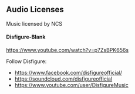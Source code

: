 ## Audio Licenses

Music licensed by NCS

#### Disfigure-Blank
https://www.youtube.com/watch?v=p7ZsBPK656s

Follow Disfigure:
 * https://www.facebook.com/disfigureofficial/
 * https://soundcloud.com/disfigureofficial
 * https://www.youtube.com/user/DisfigureMusic